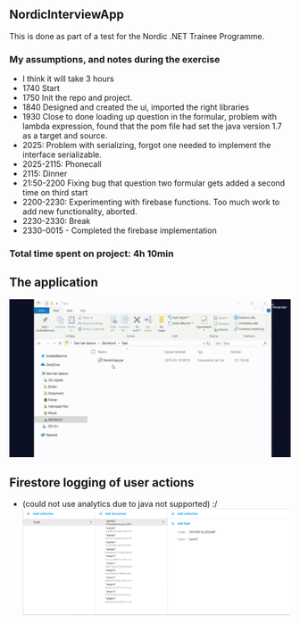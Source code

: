 ## NordicInterviewApp

This is done as part of a test for the Nordic .NET Trainee Programme.

### My assumptions, and notes during the exercise

- I think it will take 3 hours
- 1740 Start
- 1750 Init the repo and project.
- 1840 Designed and created the ui, imported the right libraries
- 1930 Close to done loading up question in the formular, problem with lambda expression, found that the pom file had set the java version 1.7 as a target and source.
- 2025: Problem with serializing, forgot one needed to implement the interface serializable.
- 2025-2115: Phonecall
- 2115: Dinner
- 21:50-2200 Fixing bug that question two formular gets added a second time on third start
- 2200-2230: Experimenting with firebase functions. Too much work to add new functionality, aborted.
- 2230-2330: Break
- 2330-0015 - Completed the firebase implementation

### Total time spent on project: 4h 10min

## The application
![](https://github.com/JacobEkedahl/NordicInterviewApp/blob/master/media/example.gif)

## Firestore logging of user actions 
- (could not use analytics due to java not supported) :/
![](https://github.com/JacobEkedahl/NordicInterviewApp/blob/master/media/log.PNG?raw=true "Log")
